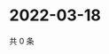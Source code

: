 # 2022-03-18

共 0 条

<!-- BEGIN WEIBO -->
<!-- 最后更新时间 Fri Mar 18 2022 10:11:03 GMT+0800 (China Standard Time) -->

<!-- END WEIBO -->
